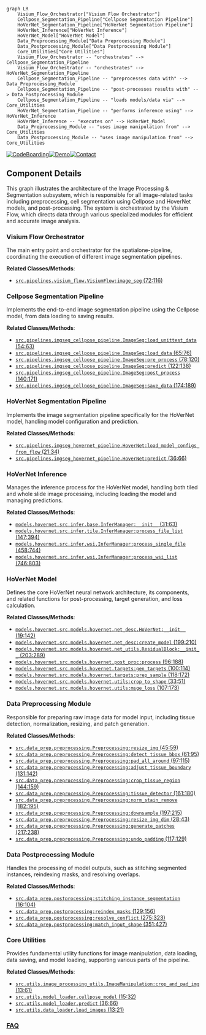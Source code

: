 ```mermaid
graph LR
    Visium_Flow_Orchestrator["Visium Flow Orchestrator"]
    Cellpose_Segmentation_Pipeline["Cellpose Segmentation Pipeline"]
    HoVerNet_Segmentation_Pipeline["HoVerNet Segmentation Pipeline"]
    HoVerNet_Inference["HoVerNet Inference"]
    HoVerNet_Model["HoVerNet Model"]
    Data_Preprocessing_Module["Data Preprocessing Module"]
    Data_Postprocessing_Module["Data Postprocessing Module"]
    Core_Utilities["Core Utilities"]
    Visium_Flow_Orchestrator -- "orchestrates" --> Cellpose_Segmentation_Pipeline
    Visium_Flow_Orchestrator -- "orchestrates" --> HoVerNet_Segmentation_Pipeline
    Cellpose_Segmentation_Pipeline -- "preprocesses data with" --> Data_Preprocessing_Module
    Cellpose_Segmentation_Pipeline -- "post-processes results with" --> Data_Postprocessing_Module
    Cellpose_Segmentation_Pipeline -- "loads models/data via" --> Core_Utilities
    HoVerNet_Segmentation_Pipeline -- "performs inference using" --> HoVerNet_Inference
    HoVerNet_Inference -- "executes on" --> HoVerNet_Model
    Data_Preprocessing_Module -- "uses image manipulation from" --> Core_Utilities
    Data_Postprocessing_Module -- "uses image manipulation from" --> Core_Utilities
```
[![CodeBoarding](https://img.shields.io/badge/Generated%20by-CodeBoarding-9cf?style=flat-square)](https://github.com/CodeBoarding/GeneratedOnBoardings)[![Demo](https://img.shields.io/badge/Try%20our-Demo-blue?style=flat-square)](https://www.codeboarding.org/demo)[![Contact](https://img.shields.io/badge/Contact%20us%20-%20contact@codeboarding.org-lightgrey?style=flat-square)](mailto:contact@codeboarding.org)

## Component Details

This graph illustrates the architecture of the Image Processing & Segmentation subsystem, which is responsible for all image-related tasks including preprocessing, cell segmentation using Cellpose and HoverNet models, and post-processing. The system is orchestrated by the Visium Flow, which directs data through various specialized modules for efficient and accurate image analysis.

### Visium Flow Orchestrator
The main entry point and orchestrator for the spatialone-pipeline, coordinating the execution of different image segmentation pipelines.


**Related Classes/Methods**:

- <a href="https://github.com/Sanofi-Public/spatialone-pipeline/blob/master/src/pipelines/visium_flow.py#L72-L116" target="_blank" rel="noopener noreferrer">`src.pipelines.visium_flow.VisiumFlow:image_seg` (72:116)</a>


### Cellpose Segmentation Pipeline
Implements the end-to-end image segmentation pipeline using the Cellpose model, from data loading to saving results.


**Related Classes/Methods**:

- <a href="https://github.com/Sanofi-Public/spatialone-pipeline/blob/master/src/pipelines/imgseg_cellpose_pipeline.py#L54-L63" target="_blank" rel="noopener noreferrer">`src.pipelines.imgseg_cellpose_pipeline.ImageSeg:load_unittest_data` (54:63)</a>
- <a href="https://github.com/Sanofi-Public/spatialone-pipeline/blob/master/src/pipelines/imgseg_cellpose_pipeline.py#L65-L76" target="_blank" rel="noopener noreferrer">`src.pipelines.imgseg_cellpose_pipeline.ImageSeg:load_data` (65:76)</a>
- <a href="https://github.com/Sanofi-Public/spatialone-pipeline/blob/master/src/pipelines/imgseg_cellpose_pipeline.py#L78-L120" target="_blank" rel="noopener noreferrer">`src.pipelines.imgseg_cellpose_pipeline.ImageSeg:pre_process` (78:120)</a>
- <a href="https://github.com/Sanofi-Public/spatialone-pipeline/blob/master/src/pipelines/imgseg_cellpose_pipeline.py#L122-L138" target="_blank" rel="noopener noreferrer">`src.pipelines.imgseg_cellpose_pipeline.ImageSeg:predict` (122:138)</a>
- <a href="https://github.com/Sanofi-Public/spatialone-pipeline/blob/master/src/pipelines/imgseg_cellpose_pipeline.py#L140-L171" target="_blank" rel="noopener noreferrer">`src.pipelines.imgseg_cellpose_pipeline.ImageSeg:post_process` (140:171)</a>
- <a href="https://github.com/Sanofi-Public/spatialone-pipeline/blob/master/src/pipelines/imgseg_cellpose_pipeline.py#L174-L189" target="_blank" rel="noopener noreferrer">`src.pipelines.imgseg_cellpose_pipeline.ImageSeg:save_data` (174:189)</a>


### HoVerNet Segmentation Pipeline
Implements the image segmentation pipeline specifically for the HoVerNet model, handling model configuration and prediction.


**Related Classes/Methods**:

- <a href="https://github.com/Sanofi-Public/spatialone-pipeline/blob/master/src/pipelines/imgseg_hovernet_pipeline.py#L21-L34" target="_blank" rel="noopener noreferrer">`src.pipelines.imgseg_hovernet_pipeline.HoverNet:load_model_configs_from_flow` (21:34)</a>
- <a href="https://github.com/Sanofi-Public/spatialone-pipeline/blob/master/src/pipelines/imgseg_hovernet_pipeline.py#L36-L66" target="_blank" rel="noopener noreferrer">`src.pipelines.imgseg_hovernet_pipeline.HoverNet:predict` (36:66)</a>


### HoVerNet Inference
Manages the inference process for the HoVerNet model, handling both tiled and whole slide image processing, including loading the model and managing predictions.


**Related Classes/Methods**:

- <a href="https://github.com/Sanofi-Public/spatialone-pipeline/blob/master/models/hovernet/src/infer/base.py#L31-L63" target="_blank" rel="noopener noreferrer">`models.hovernet.src.infer.base.InferManager:__init__` (31:63)</a>
- <a href="https://github.com/Sanofi-Public/spatialone-pipeline/blob/master/models/hovernet/src/infer/tile.py#L147-L394" target="_blank" rel="noopener noreferrer">`models.hovernet.src.infer.tile.InferManager:process_file_list` (147:394)</a>
- <a href="https://github.com/Sanofi-Public/spatialone-pipeline/blob/master/models/hovernet/src/infer/wsi.py#L458-L744" target="_blank" rel="noopener noreferrer">`models.hovernet.src.infer.wsi.InferManager:process_single_file` (458:744)</a>
- <a href="https://github.com/Sanofi-Public/spatialone-pipeline/blob/master/models/hovernet/src/infer/wsi.py#L746-L803" target="_blank" rel="noopener noreferrer">`models.hovernet.src.infer.wsi.InferManager:process_wsi_list` (746:803)</a>


### HoVerNet Model
Defines the core HoVerNet neural network architecture, its components, and related functions for post-processing, target generation, and loss calculation.


**Related Classes/Methods**:

- <a href="https://github.com/Sanofi-Public/spatialone-pipeline/blob/master/models/hovernet/src/models/hovernet/net_desc.py#L19-L142" target="_blank" rel="noopener noreferrer">`models.hovernet.src.models.hovernet.net_desc.HoVerNet:__init__` (19:142)</a>
- <a href="https://github.com/Sanofi-Public/spatialone-pipeline/blob/master/models/hovernet/src/models/hovernet/net_desc.py#L199-L210" target="_blank" rel="noopener noreferrer">`models.hovernet.src.models.hovernet.net_desc:create_model` (199:210)</a>
- <a href="https://github.com/Sanofi-Public/spatialone-pipeline/blob/master/models/hovernet/src/models/hovernet/net_utils.py#L203-L289" target="_blank" rel="noopener noreferrer">`models.hovernet.src.models.hovernet.net_utils.ResidualBlock:__init__` (203:289)</a>
- <a href="https://github.com/Sanofi-Public/spatialone-pipeline/blob/master/models/hovernet/src/models/hovernet/post_proc.py#L96-L188" target="_blank" rel="noopener noreferrer">`models.hovernet.src.models.hovernet.post_proc:process` (96:188)</a>
- <a href="https://github.com/Sanofi-Public/spatialone-pipeline/blob/master/models/hovernet/src/models/hovernet/targets.py#L100-L114" target="_blank" rel="noopener noreferrer">`models.hovernet.src.models.hovernet.targets:gen_targets` (100:114)</a>
- <a href="https://github.com/Sanofi-Public/spatialone-pipeline/blob/master/models/hovernet/src/models/hovernet/targets.py#L118-L172" target="_blank" rel="noopener noreferrer">`models.hovernet.src.models.hovernet.targets:prep_sample` (118:172)</a>
- <a href="https://github.com/Sanofi-Public/spatialone-pipeline/blob/master/models/hovernet/src/models/hovernet/utils.py#L33-L51" target="_blank" rel="noopener noreferrer">`models.hovernet.src.models.hovernet.utils:crop_to_shape` (33:51)</a>
- <a href="https://github.com/Sanofi-Public/spatialone-pipeline/blob/master/models/hovernet/src/models/hovernet/utils.py#L107-L173" target="_blank" rel="noopener noreferrer">`models.hovernet.src.models.hovernet.utils:msge_loss` (107:173)</a>


### Data Preprocessing Module
Responsible for preparing raw image data for model input, including tissue detection, normalization, resizing, and patch generation.


**Related Classes/Methods**:

- <a href="https://github.com/Sanofi-Public/spatialone-pipeline/blob/master/src/data_prep/preprocessing.py#L45-L59" target="_blank" rel="noopener noreferrer">`src.data_prep.preprocessing.Preprocessing:resize_img` (45:59)</a>
- <a href="https://github.com/Sanofi-Public/spatialone-pipeline/blob/master/src/data_prep/preprocessing.py#L61-L95" target="_blank" rel="noopener noreferrer">`src.data_prep.preprocessing.Preprocessing:detect_tissue_bbox` (61:95)</a>
- <a href="https://github.com/Sanofi-Public/spatialone-pipeline/blob/master/src/data_prep/preprocessing.py#L97-L115" target="_blank" rel="noopener noreferrer">`src.data_prep.preprocessing.Preprocessing:pad_all_around` (97:115)</a>
- <a href="https://github.com/Sanofi-Public/spatialone-pipeline/blob/master/src/data_prep/preprocessing.py#L131-L142" target="_blank" rel="noopener noreferrer">`src.data_prep.preprocessing.Preprocessing:adjust_tissue_boundary` (131:142)</a>
- <a href="https://github.com/Sanofi-Public/spatialone-pipeline/blob/master/src/data_prep/preprocessing.py#L144-L159" target="_blank" rel="noopener noreferrer">`src.data_prep.preprocessing.Preprocessing:crop_tissue_region` (144:159)</a>
- <a href="https://github.com/Sanofi-Public/spatialone-pipeline/blob/master/src/data_prep/preprocessing.py#L161-L180" target="_blank" rel="noopener noreferrer">`src.data_prep.preprocessing.Preprocessing:tissue_detector` (161:180)</a>
- <a href="https://github.com/Sanofi-Public/spatialone-pipeline/blob/master/src/data_prep/preprocessing.py#L182-L195" target="_blank" rel="noopener noreferrer">`src.data_prep.preprocessing.Preprocessing:norm_stain_remove` (182:195)</a>
- <a href="https://github.com/Sanofi-Public/spatialone-pipeline/blob/master/src/data_prep/preprocessing.py#L197-L215" target="_blank" rel="noopener noreferrer">`src.data_prep.preprocessing.Preprocessing:downsample` (197:215)</a>
- <a href="https://github.com/Sanofi-Public/spatialone-pipeline/blob/master/src/data_prep/preprocessing.py#L28-L43" target="_blank" rel="noopener noreferrer">`src.data_prep.preprocessing.Preprocessing:resize_img_dim` (28:43)</a>
- <a href="https://github.com/Sanofi-Public/spatialone-pipeline/blob/master/src/data_prep/preprocessing.py#L217-L238" target="_blank" rel="noopener noreferrer">`src.data_prep.preprocessing.Preprocessing:generate_patches` (217:238)</a>
- <a href="https://github.com/Sanofi-Public/spatialone-pipeline/blob/master/src/data_prep/preprocessing.py#L117-L129" target="_blank" rel="noopener noreferrer">`src.data_prep.preprocessing.Preprocessing:undo_padding` (117:129)</a>


### Data Postprocessing Module
Handles the processing of model outputs, such as stitching segmented instances, reindexing masks, and resolving overlaps.


**Related Classes/Methods**:

- <a href="https://github.com/Sanofi-Public/spatialone-pipeline/blob/master/src/data_prep/postprocessing.py#L16-L104" target="_blank" rel="noopener noreferrer">`src.data_prep.postprocessing:stitching_instance_segmentation` (16:104)</a>
- <a href="https://github.com/Sanofi-Public/spatialone-pipeline/blob/master/src/data_prep/postprocessing.py#L129-L156" target="_blank" rel="noopener noreferrer">`src.data_prep.postprocessing:reindex_masks` (129:156)</a>
- <a href="https://github.com/Sanofi-Public/spatialone-pipeline/blob/master/src/data_prep/postprocessing.py#L275-L323" target="_blank" rel="noopener noreferrer">`src.data_prep.postprocessing:resolve_conflict` (275:323)</a>
- <a href="https://github.com/Sanofi-Public/spatialone-pipeline/blob/master/src/data_prep/postprocessing.py#L351-L427" target="_blank" rel="noopener noreferrer">`src.data_prep.postprocessing:match_input_shape` (351:427)</a>


### Core Utilities
Provides fundamental utility functions for image manipulation, data loading, data saving, and model loading, supporting various parts of the pipeline.


**Related Classes/Methods**:

- <a href="https://github.com/Sanofi-Public/spatialone-pipeline/blob/master/src/utils/image_processing_utils.py#L13-L61" target="_blank" rel="noopener noreferrer">`src.utils.image_processing_utils.ImageManipulation:crop_and_pad_img` (13:61)</a>
- <a href="https://github.com/Sanofi-Public/spatialone-pipeline/blob/master/src/utils/model_loader.py#L15-L32" target="_blank" rel="noopener noreferrer">`src.utils.model_loader.cellpose_model` (15:32)</a>
- <a href="https://github.com/Sanofi-Public/spatialone-pipeline/blob/master/src/utils/model_loader.py#L36-L66" target="_blank" rel="noopener noreferrer">`src.utils.model_loader.predict` (36:66)</a>
- <a href="https://github.com/Sanofi-Public/spatialone-pipeline/blob/master/src/utils/data_loader.py#L13-L21" target="_blank" rel="noopener noreferrer">`src.utils.data_loader.load_images` (13:21)</a>




### [FAQ](https://github.com/CodeBoarding/GeneratedOnBoardings/tree/main?tab=readme-ov-file#faq)